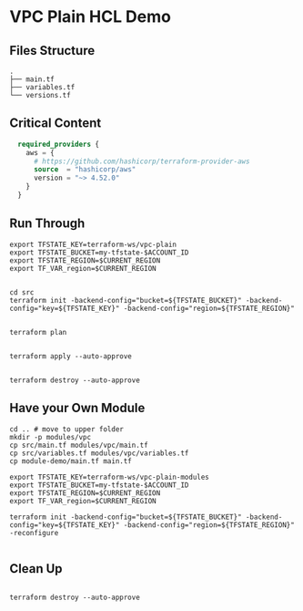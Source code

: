 # VPC Plain HCL Demo

## Files Structure

```shell
.
├── main.tf
├── variables.tf
└── versions.tf
```

## Critical Content

```terraform
  required_providers {
    aws = {
      # https://github.com/hashicorp/terraform-provider-aws
      source  = "hashicorp/aws"
      version = "~> 4.52.0"
    }
  }
```

## Run Through

``` shell
export TFSTATE_KEY=terraform-ws/vpc-plain
export TFSTATE_BUCKET=my-tfstate-$ACCOUNT_ID
export TFSTATE_REGION=$CURRENT_REGION
export TF_VAR_region=$CURRENT_REGION

```

```shell

cd src
terraform init -backend-config="bucket=${TFSTATE_BUCKET}" -backend-config="key=${TFSTATE_KEY}" -backend-config="region=${TFSTATE_REGION}"

```

```shell

terraform plan

```

```shell

terraform apply --auto-approve

```

```shell

terraform destroy --auto-approve

```

## Have your Own Module

```shell
cd .. # move to upper folder
mkdir -p modules/vpc
cp src/main.tf modules/vpc/main.tf
cp src/variables.tf modules/vpc/variables.tf
cp module-demo/main.tf main.tf
```

```shell
export TFSTATE_KEY=terraform-ws/vpc-plain-modules
export TFSTATE_BUCKET=my-tfstate-$ACCOUNT_ID
export TFSTATE_REGION=$CURRENT_REGION
export TF_VAR_region=$CURRENT_REGION
```

```shell
terraform init -backend-config="bucket=${TFSTATE_BUCKET}" -backend-config="key=${TFSTATE_KEY}" -backend-config="region=${TFSTATE_REGION}" -reconfigure
```

```terraform

```

## Clean Up

```shell

terraform destroy --auto-approve

```
